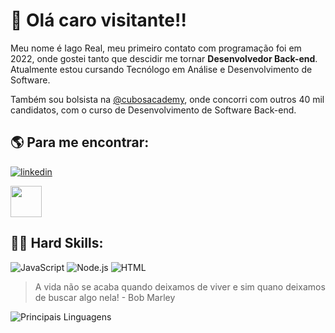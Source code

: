 # :vulcan_salute: Olá caro visitante!!

Meu nome é Iago Real, meu primeiro contato com programação foi em 2022, onde gostei tanto que descidir me tornar **Desenvolvedor Back-end**. Atualmente estou cursando Tecnólogo em Análise e Desenvolvimento de Software. 

Também sou bolsista na [@cubosacademy](https://cubos.academy/), onde concorri com outros 40 mil candidatos, com o curso de Desenvolvimento de Software Back-end. 

## :earth_americas: Para me encontrar:
[![linkedin](https://img.shields.io/badge/LinkedIn-0077B5?style=for-the-badge&logo=linkedin&logoColor=white)](https://www.linkedin.com/in/iago-dos-santos-vila-real-4513aa255)

<a href="mailto:iagovreal@gmail.com">
  <img src="http://eastpenndemocraticclub.org/wp-content/uploads/2017/01/Circle-icons-mail.svg_.png" width="50px"/>
<a/>


## :technologist:	Hard Skills:
![JavaScript](https://img.shields.io/badge/JavaScript-323330?style=for-the-badge&logo=javascript&logoColor=F7DF1E
)
![Node.js](https://img.shields.io/badge/Node%20js-339933?style=for-the-badge&logo=nodedotjs&logoColor=white
)
![HTML](https://img.shields.io/badge/HTML5-E34F26?style=for-the-badge&logo=html5&logoColor=white
)






> A vida não se acaba quando deixamos de viver e sim quano deixamos de buscar algo nela! - Bob Marley






![Principais Linguagens](https://github-readme-stats.vercel.app/api/top-langs/?username=iagoreal&theme=dracula&hide_border=true)
